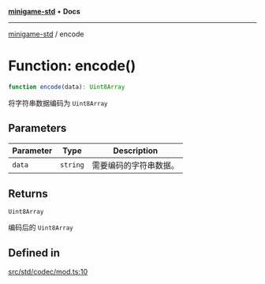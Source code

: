 [**minigame-std**](../README.md) • **Docs**

***

[minigame-std](../README.md) / encode

# Function: encode()

```ts
function encode(data): Uint8Array
```

将字符串数据编码为 `Uint8Array`

## Parameters

| Parameter | Type | Description |
| ------ | ------ | ------ |
| `data` | `string` | 需要编码的字符串数据。 |

## Returns

`Uint8Array`

编码后的 `Uint8Array`

## Defined in

[src/std/codec/mod.ts:10](https://github.com/JiangJie/minigame-std/blob/d5a0bd55450bd8f6d3ddbc9f604a3e15ebaebf6d/src/std/codec/mod.ts#L10)
